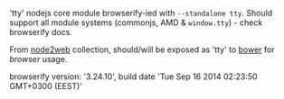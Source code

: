 'tty' nodejs core module browserify-ied with `--standalone tty`. Should support all module systems (commonjs, AMD & `window.tty`) - check browserify docs.

From [node2web](http://github.com/anodynos/node2web) collection,
should/will be exposed as 'tty' to [bower](http://bower.io) for *browser* usage.

browserify version: '3.24.10', build date 'Tue Sep 16 2014 02:23:50 GMT+0300 (EEST)'